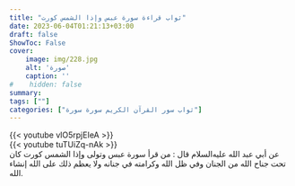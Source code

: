 ```yaml
---
title: "ثواب قراءة سورة عبس وإذا الشمس كورت"
date: 2023-06-04T01:21:13+03:00
draft: false
ShowToc: False
cover:
    image: img/228.jpg
    alt: 'صورة'
    caption: ''
#    hidden: false
summary: 
tags: [""]
categories: ["ثواب سور القرآن الكريم سورة سورة"]
---
```

{{< youtube vlO5rpjEIeA >}} 
<br>
{{< youtube tuTUiZq-nAk >}} 
<br>
عن أبي عبد الله عليه‌السلام
قال : من قرأ سورة عبس وتولى وإذا الشمس كورت كان تحت جناح
الله من الجنان وفي ظل الله وكرامته في جنانه ولا يعظم ذلك على الله
إنشاء الله.

